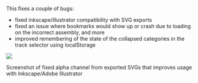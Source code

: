 This fixes a couple of bugs:

- fixed inkscape/illustrator compatibility with SVG exports
- fixed an issue where bookmarks would show up or crash due to loading on the
  incorrect assembly, and more
- improved remembering of the state of the collapsed categories in the track
  selector using localStorage

![](https://github.com/GMOD/jbrowse-components/assets/6511937/f3e14ae5-1a38-489c-900c-50824825e96e)

Screenshot of fixed alpha channel from exported SVGs that improves usage with
Inkscape/Adobe Illustrator
